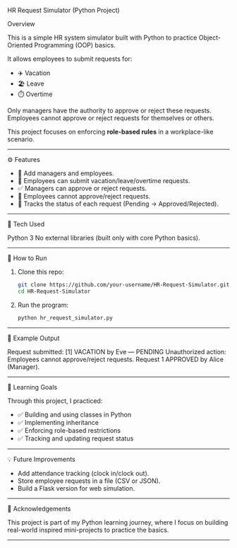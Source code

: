  HR Request Simulator (Python Project)

  Overview

This is a simple HR system simulator built with Python to practice Object-Oriented Programming (OOP) basics.

It allows employees to submit requests for:

* ✈️ Vacation
* 🏖️ Leave
* ⏱️ Overtime

Only managers have the authority to approve or reject these requests. Employees cannot approve or reject requests for themselves or others.

This project focuses on enforcing **role-based rules** in a workplace-like scenario.

---

 ⚙️ Features

* 👤 Add managers and employees.
* 📝 Employees can submit vacation/leave/overtime requests.
* ✅ Managers can approve or reject requests.
* 🚫 Employees cannot approve/reject requests.
* 🔄 Tracks the status of each request (Pending → Approved/Rejected).

---

 🧰 Tech Used

Python 3
 No external libraries (built only with core Python basics).

---

 🚀 How to Run

1. Clone this repo:

   ```bash
   git clone https://github.com/your-username/HR-Request-Simulator.git
   cd HR-Request-Simulator
   ```

2. Run the program:

   ```bash
   python hr_request_simulator.py
   ```

---

 📸 Example Output


Request submitted: [1] VACATION by Eve — PENDING
Unauthorized action: Employees cannot approve/reject requests.
Request 1 APPROVED by Alice (Manager).


---

🎯 Learning Goals

Through this project, I practiced:

* ✅ Building and using classes in Python
* ✅ Implementing inheritance
* ✅ Enforcing role-based restrictions
* ✅ Tracking and updating request status

---

 💡 Future Improvements

* Add attendance tracking (clock in/clock out).
* Store employee requests in a file (CSV or JSON).
* Build a Flask version for web simulation.

---

 🙌 Acknowledgements

This project is part of my Python learning journey, where I focus on building real-world inspired mini-projects to practice the basics.

---



